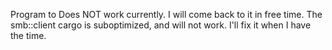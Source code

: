 Program to
Does NOT work currently. I will come back to it in free time. The smb::client cargo is suboptimized, and will not work. I'll fix it when I have the time.
